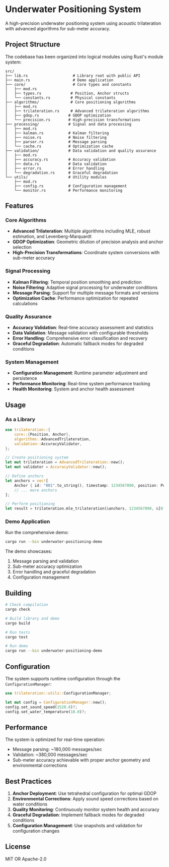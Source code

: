 # Underwater Positioning System

A high-precision underwater positioning system using acoustic trilateration with advanced algorithms for sub-meter accuracy.

## Project Structure

The codebase has been organized into logical modules using Rust's module system:

```
src/
├── lib.rs                    # Library root with public API
├── main.rs                   # Demo application
├── core/                     # Core types and constants
│   ├── mod.rs
│   ├── types.rs             # Position, Anchor structs
│   └── constants.rs         # Physical constants
├── algorithms/              # Core positioning algorithms
│   ├── mod.rs
│   ├── trilateration.rs     # Advanced trilateration algorithms
│   ├── gdop.rs             # GDOP optimization
│   └── precision.rs        # High-precision transformations
├── processing/             # Signal and data processing
│   ├── mod.rs
│   ├── kalman.rs           # Kalman filtering
│   ├── noise.rs            # Noise filtering
│   ├── parser.rs           # Message parsing
│   └── cache.rs            # Optimization cache
├── validation/             # Data validation and quality assurance
│   ├── mod.rs
│   ├── accuracy.rs         # Accuracy validation
│   ├── data.rs             # Data validation
│   ├── error.rs            # Error handling
│   └── degradation.rs      # Graceful degradation
└── utils/                  # Utility modules
    ├── mod.rs
    ├── config.rs           # Configuration management
    └── monitor.rs          # Performance monitoring
```

## Features

### Core Algorithms

- **Advanced Trilateration**: Multiple algorithms including MLE, robust estimation, and Levenberg-Marquardt
- **GDOP Optimization**: Geometric dilution of precision analysis and anchor selection
- **High-Precision Transformations**: Coordinate system conversions with sub-meter accuracy

### Signal Processing

- **Kalman Filtering**: Temporal position smoothing and prediction
- **Noise Filtering**: Adaptive signal processing for underwater conditions
- **Message Parsing**: Support for multiple message formats and versions
- **Optimization Cache**: Performance optimization for repeated calculations

### Quality Assurance

- **Accuracy Validation**: Real-time accuracy assessment and statistics
- **Data Validation**: Message validation with configurable thresholds
- **Error Handling**: Comprehensive error classification and recovery
- **Graceful Degradation**: Automatic fallback modes for degraded conditions

### System Management

- **Configuration Management**: Runtime parameter adjustment and persistence
- **Performance Monitoring**: Real-time system performance tracking
- **Health Monitoring**: System and anchor health assessment

## Usage

### As a Library

```rust
use trilateration::{
    core::{Position, Anchor},
    algorithms::AdvancedTrilateration,
    validation::AccuracyValidator,
};

// Create positioning system
let mut trilateration = AdvancedTrilateration::new();
let mut validator = AccuracyValidator::new();

// Define anchors
let anchors = vec![
    Anchor { id: "001".to_string(), timestamp: 1234567890, position: Position { lat: 32.123, lon: -117.456, depth: 0.0 } },
    // ... more anchors
];

// Perform positioning
let result = trilateration.mle_trilateration(&anchors, 1234567890, &[0.5, 0.5, 0.5], noise_model);
```

### Demo Application

Run the comprehensive demo:

```bash
cargo run --bin underwater-positioning-demo
```

The demo showcases:

1. Message parsing and validation
2. Sub-meter accuracy optimization
3. Error handling and graceful degradation
4. Configuration management

## Building

```bash
# Check compilation
cargo check

# Build library and demo
cargo build

# Run tests
cargo test

# Run demo
cargo run --bin underwater-positioning-demo
```

## Configuration

The system supports runtime configuration through the `ConfigurationManager`:

```rust
use trilateration::utils::ConfigurationManager;

let mut config = ConfigurationManager::new();
config.set_sound_speed(1520.0)?;
config.set_water_temperature(18.0)?;
```

## Performance

The system is optimized for real-time operation:

- Message parsing: ~180,000 messages/sec
- Validation: ~380,000 messages/sec
- Sub-meter accuracy achievable with proper anchor geometry and environmental corrections

## Best Practices

1. **Anchor Deployment**: Use tetrahedral configuration for optimal GDOP
2. **Environmental Corrections**: Apply sound speed corrections based on water conditions
3. **Quality Monitoring**: Continuously monitor system health and accuracy
4. **Graceful Degradation**: Implement fallback modes for degraded conditions
5. **Configuration Management**: Use snapshots and validation for configuration changes

## License

MIT OR Apache-2.0
